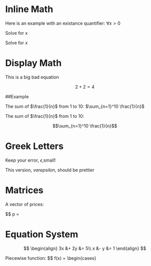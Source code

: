 # Inline Math

Here is an example with an existance quantifier: $\forall x>0$

Solve for x

Solve for $x$

 # Display Math

This is a big bad equation

$$2+2=4$$

##Example

The sum of $\frac{1}{n}$ from 1 to 10: $\sum_{n=1}^10 \frac{1}{n}$

The sum of $\frac{1}{n}$ from 1 to 10:

$$\sum_{n=1}^10 \frac{1}{n}$$

# Greek Letters

Keep your error, $\epsilon$,small!

This version, $varepsilon$, should be prettier



# Matrices

A vector of prices:

$$
p =

# Equation System
$$
\begin{align}
3x &+ 2y &= 5\\
x &- y &= 1
\end{align}
$$

Piecewise function:
$$
f(x) = \begin{cases}

















